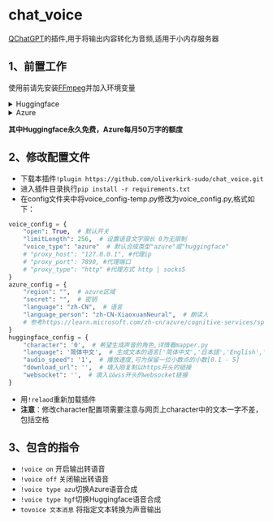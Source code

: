 # chat_voice
[QChatGPT](https://github.com/RockChinQ/QChatGPT)的插件,用于将输出内容转化为音频,适用于小内存服务器

## 1、前置工作
使用前请先安装[FFmpeg](https://www.ffmpeg.org/download.html)并加入环境变量
<details>
<summary>Huggingface</summary>
    
- 首先注册一个[Huggingface](https://huggingface.co/)的账户
- 在[Plachta](https://huggingface.co/spaces/Plachta/VITS-Umamusume-voice-synthesizer)仓库右上角三点选择(Duplicate this Space)复制空间（选择公有库Public,私有库会导致连不上）
- 等待空间创建完毕
- 打开控制台(F12)随便生成一个音频
- 观察控制台有一个join的websocket链接以wss开头，复制下来
- 将生成的音频点击播放一下
- 观察控制台有一个wav文件的链接复制下来，并去掉file=后面的参数，例如:`/tmp/tmp44z9i9_p/tmp82dtww6.wav`，留下的链接形式应该是这样的：
`https://plachta-vits-umamusume-voice-synthesizer.hf.space/file=`
    
</details>

<details>
<summary>Azure</summary>
    
- 首先在[Azure](https://azure.microsoft.com/zh-cn/)注册账号
- 创建[语音服务](https://portal.azure.com/#view/Microsoft_Azure_Marketplace/GalleryItemDetailsBladeNopdl/id/Microsoft.CognitiveServicesSpeechServices)
- 在面板中找到密钥与区域填入配置文件
    
</details>

<strong>其中Huggingface永久免费，Azure每月50万字的额度</strong>

## 2、修改配置文件
- 下载本插件`!plugin https://github.com/oliverkirk-sudo/chat_voice.git`
- 进入插件目录执行`pip install -r requirements.txt`
- 在config文件夹中将voice_config-temp.py修改为voice_config.py,格式如下：
```python
voice_config = {
    "open": True,  # 默认开关
    "limitLength": 256,  # 设置语音文字限长 0为无限制
    "voice_type": "azure"  # 默认合成类型"azure"或"huggingface"
    # "proxy_host": "127.0.0.1", #代理ip
    # "proxy_port": 7890, #代理端口
    # "proxy_type": "http" #代理方式 http | socks5
}
azure_config = {
    "region": "",  # azure区域
    "secret": "",  # 密钥
    "language": "zh-CN",  # 语言
    "language_person": "zh-CN-XiaoxuanNeural",  # 朗读人
    # 参考https://learn.microsoft.com/zh-cn/azure/cognitive-services/speech-service/language-support?tabs=tts#prebuilt-neural-voices
}
huggingface_config = {
    "character": '0',  # 希望生成声音的角色,详情看mapper.py
    "language": '简体中文',  # 生成文本的语言['简体中文','日本語','English','Mix']
    "audio_speed": '1',  # 播放速度,可为保留一位小数点的小数[0.1 - 5]
    "download_url": '',  # 填入刚复制以https开头的链接
    "websocket": '',  # 填入以wss开头的websocket链接
}

```
- 用`!relaod`重新加载插件
- <strong>注意</strong>：修改character配置项需要注意与网页上character中的文本一字不差，包括空格
## 3、包含的指令
- `!voice on` 开启输出转语音
- `!voice off` 关闭输出转语音
- `!voice type azu`切换Azure语音合成
- `!voice type hgf`切换Huggingface语音合成
- `tovoice 文本消息` 将指定文本转换为声音输出
